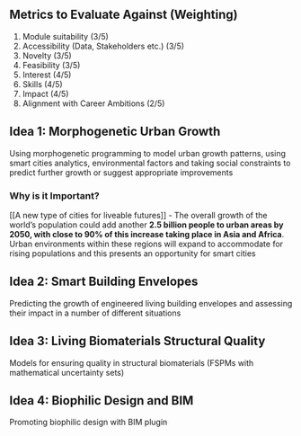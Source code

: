 ## Metrics to Evaluate Against (Weighting)

1. Module suitability (3/5)
2. Accessibility (Data, Stakeholders etc.) (3/5)
3. Novelty (3/5)
4. Feasibility (3/5)
5. Interest (4/5)
6. Skills (4/5)
7. Impact (4/5)
8. Alignment with Career Ambitions (2/5)
## Idea 1: Morphogenetic Urban Growth
Using morphogenetic programming to model urban growth patterns, using smart cities analytics, environmental factors and taking social constraints to predict further growth or suggest appropriate improvements
### Why is it Important?
[[A new type of cities for liveable futures]] - The overall growth of the world’s population could add another **2.5 billion people to urban areas by 2050, with close to 90% of this increase taking place in Asia and Africa**. Urban environments within these regions will expand to accommodate for rising populations and this presents an opportunity for smart cities

## Idea 2: Smart Building Envelopes
Predicting the growth of engineered living building envelopes and assessing their impact in a number of different situations

## Idea 3: Living Biomaterials Structural Quality
Models for ensuring quality in structural biomaterials (FSPMs with mathematical uncertainty sets)

## Idea 4: Biophilic Design and BIM
Promoting biophilic design with BIM plugin


